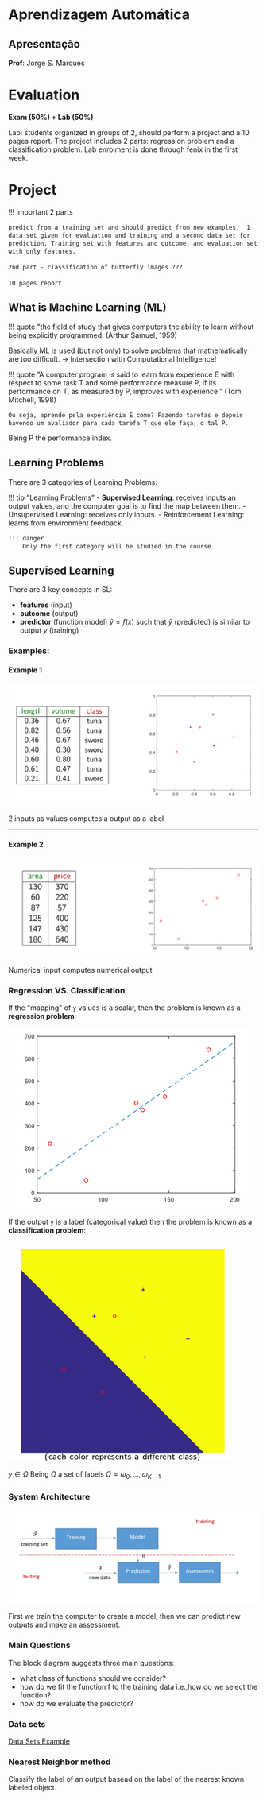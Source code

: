 # Aprendizagem Automática 

## Apresentação 

**Prof**: Jorge S. Marques 

# Evaluation

**Exam (50%) + Lab (50%)**

Lab: students organized in groups of 2, should perform a project and a
10 pages report. The project includes 2 parts: regression problem and a
classification problem. Lab enrolment is done through fenix in the first
week.



# Project 

!!! important 
    2 parts 

    predict from a training set and should predict from new examples.  1 data set given for evaluation and training and a second data set for prediction. Training set with features and outcome, and evaluation set with only features.    

    2nd part - classification of butterfly images ??? 

    10 pages report     



## What is Machine Learning (ML)

!!! quote
    "the field of study that gives computers the ability to learn without being explicitly programmed. (Arthur Samuel, 1959) 

Basically ML is used (but not only) to solve problems that mathematically are too difficult. -> Intersection with Computational Intelligence! 



!!! quote 
    ”A computer program is said to learn from experience E with respect to some task T and some performance measure P, if its performance on T, as measured by P, improves with experience.” (Tom Mitchell, 1998)

    Ou seja, aprende pela experiência E como? Fazendo tarefas e depois havendo um avaliador para cada tarefa T que ele faça, o tal P.

Being P the performance index. 

## Learning Problems

There are 3 categories of Learning Problems: 

!!! tip "Learning Problems"
    - **Supervised Learning**: receives inputs an output values, and the computer goal is to find the map between them.
    - Unsupervised Learning: receives only inputs.
    - Reinforcement Learning: learns from environment feedback.

    !!! danger
        Only the first category will be studied in the course. 


## Supervised Learning 

There are 3 key concepts in SL: 

- **features** (input) 
- **outcome** (output)
- **predictor** (function model) $ŷ=f(x)$ such that $ŷ$ (predicted) is similar to output $y$ (training)

### Examples: 

#### Example 1
![picture 3](%24%7Bpath%7D/img/5a20db6f6853a23ddf54e2a8875bb2334e5f2c5879e97f64ff601512a5360aa5.png)  

2 inputs as values computes a output as a label

****
#### Example 2
![picture 4](%24%7Bpath%7D/img/af378938dca5b219d8e326b7aea02d97411bcbf43104e6e5fd939be16ffba0b4.png)  

Numerical input computes numerical output 

### Regression VS. Classification 

If the "mapping" of `y` values is a scalar, then the problem is known as a **regression problem**: 

![picture 1](%24%7Bpath%7D/img/0a9686f2187352dc3335ceffa046a0473b87bd0f7723d1d6f7ec72e7fa09e860.png)  

If the output `y` is a label (categorical value) then the problem is known as a **classification problem**:

![picture 2](%24%7Bpath%7D/img/0e71769a7d8c82573d463a66c6ab1a9c99bafdbd435521f3068a1ce1885b31d4.png)  

$y\in\Omega$
Being $\Omega$ a set of labels
$\Omega={\omega_0,...,\omega_{K-1}}$

### System Architecture  

 ![picture 5](%24%7Bpath%7D/img/505d440e4016f3b173d6c7732747d078b0cc4de5afacbfb0a2b4084169490652.png)  

First we train the computer to create a model, then we can predict new outputs and make an assessment. 

### Main Questions 

The block diagram suggests three main questions:
- what class of functions should we consider?
- how do we fit the function f to the training data i.e.,how do we select the function?
- how do we evaluate the predictor?

### Data sets

[Data Sets Example](https://archive.ics.uci.edu/ml/datasets.html)

### Nearest Neighbor method 

Classify the label of an output basead on the label of the nearest known labeled object. 


